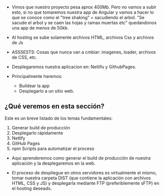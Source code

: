 - Vimos que nuestro proyecto pesa aprox 400Mb. Pero no vamos a subir esto, si no que tomaremos nuestra app de Angular y vamos a hacer lo que se conoce como el "tree shaking" = sacudiendo el arbol.
"Se sacude el arbol y se caen las hojas y ramas muertas etc" quedandonos una app de menos de 50kb.

- Al hosting se sube solamente archivos HTML, archivos Css y archivos de Js


- ASSSESTS: Cosas que nunca van a cmbiar: imagenes, loader, archivos de CSS, etc.

- Desplegaremos nuestra aplicacion en: Netlifu y GithubPages.

- Principalmente haremos:
    - Buildear la app
    - Desplegarlo a un sitio web.


## ¿Qué veremos en esta sección?
Este es un breve listado de los temas fundamentales:

1. Generar build de producción
2. Desplegarlo rápidamente
3. Netlify
4. GitHub Pages
5. npm Scripts para automatizar el proceso

- Aquí aprenderemos como generar el build de producción de nuestra aplicación y la desplegaremos en la web.

- El proceso de despliegue en otros servidores es virtualmente el mismo, tomar nuestra carpeta DIST (que contiene la aplicación con archivos HTML, CSS y JS) y desplegarla mediante FTP (preferiblemente sFTP) en el hosting deseado.
